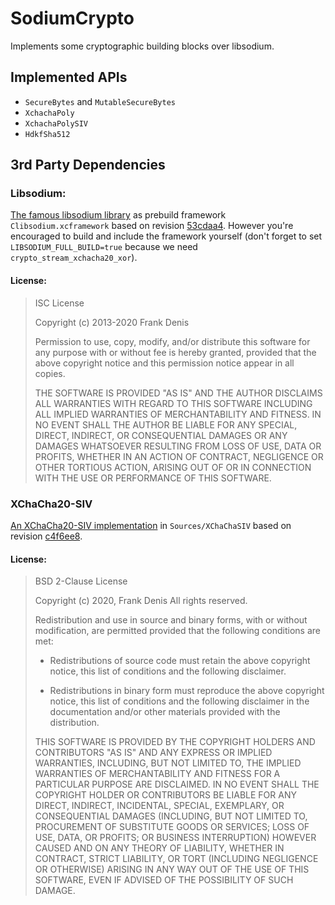 # SodiumCrypto

Implements some cryptographic building blocks over libsodium.

## Implemented APIs
 - `SecureBytes` and `MutableSecureBytes`
 - `XchachaPoly`
 - `XchachaPolySIV`
 - `HdkfSha512`


## 3rd Party Dependencies

### Libsodium:
[The famous libsodium library](https://github.com/jedisct1/libsodium) as prebuild framework `Clibsodium.xcframework` based on
revision [53cdaa4](https://github.com/jedisct1/libsodium/tree/53cdaa4f514ae7dcbab0c2e248b932f506ad9e12). However you're
encouraged to build and include the framework yourself (don't forget to set `LIBSODIUM_FULL_BUILD=true` because we need
`crypto_stream_xchacha20_xor`).

#### License:
> ISC License
> 
> Copyright (c) 2013-2020
> Frank Denis <j at pureftpd dot org>
> 
> Permission to use, copy, modify, and/or distribute this software for any
> purpose with or without fee is hereby granted, provided that the above
> copyright notice and this permission notice appear in all copies.
> 
> THE SOFTWARE IS PROVIDED "AS IS" AND THE AUTHOR DISCLAIMS ALL WARRANTIES
> WITH REGARD TO THIS SOFTWARE INCLUDING ALL IMPLIED WARRANTIES OF
> MERCHANTABILITY AND FITNESS. IN NO EVENT SHALL THE AUTHOR BE LIABLE FOR
> ANY SPECIAL, DIRECT, INDIRECT, OR CONSEQUENTIAL DAMAGES OR ANY DAMAGES
> WHATSOEVER RESULTING FROM LOSS OF USE, DATA OR PROFITS, WHETHER IN AN
> ACTION OF CONTRACT, NEGLIGENCE OR OTHER TORTIOUS ACTION, ARISING OUT OF
> OR IN CONNECTION WITH THE USE OR PERFORMANCE OF THIS SOFTWARE.

### XChaCha20-SIV
[An XChaCha20-SIV implementation](https://github.com/jedisct1/libsodium-xchacha20-siv) in `Sources/XChaChaSIV` based on revision
[c4f6ee8](https://github.com/jedisct1/libsodium-xchacha20-siv/tree/c4f6ee85ac7fc633a81edcae8fc923f7690c1766).

#### License:
> BSD 2-Clause License
> 
> Copyright (c) 2020, Frank Denis
> All rights reserved.
> 
> Redistribution and use in source and binary forms, with or without
> modification, are permitted provided that the following conditions are met:
> 
> * Redistributions of source code must retain the above copyright notice, this
>   list of conditions and the following disclaimer.
> 
> * Redistributions in binary form must reproduce the above copyright notice,
>   this list of conditions and the following disclaimer in the documentation
>   and/or other materials provided with the distribution.
> 
> THIS SOFTWARE IS PROVIDED BY THE COPYRIGHT HOLDERS AND CONTRIBUTORS "AS IS"
> AND ANY EXPRESS OR IMPLIED WARRANTIES, INCLUDING, BUT NOT LIMITED TO, THE
> IMPLIED WARRANTIES OF MERCHANTABILITY AND FITNESS FOR A PARTICULAR PURPOSE ARE
> DISCLAIMED. IN NO EVENT SHALL THE COPYRIGHT HOLDER OR CONTRIBUTORS BE LIABLE
> FOR ANY DIRECT, INDIRECT, INCIDENTAL, SPECIAL, EXEMPLARY, OR CONSEQUENTIAL
> DAMAGES (INCLUDING, BUT NOT LIMITED TO, PROCUREMENT OF SUBSTITUTE GOODS OR
> SERVICES; LOSS OF USE, DATA, OR PROFITS; OR BUSINESS INTERRUPTION) HOWEVER
> CAUSED AND ON ANY THEORY OF LIABILITY, WHETHER IN CONTRACT, STRICT LIABILITY,
> OR TORT (INCLUDING NEGLIGENCE OR OTHERWISE) ARISING IN ANY WAY OUT OF THE USE
> OF THIS SOFTWARE, EVEN IF ADVISED OF THE POSSIBILITY OF SUCH DAMAGE.
